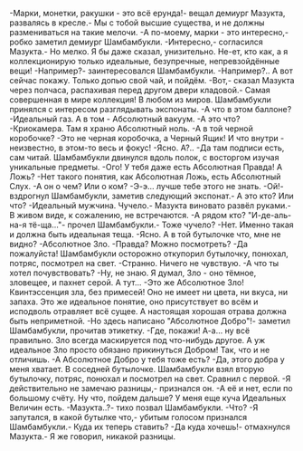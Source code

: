   -Марки, монетки, ракушки - это всё ерунда!- вещал демиург Мазукта, развалясь в кресле.- Мы с тобой высшие существа, и не должны размениваться на такие мелочи.
-А по-моему, марки - это интересно,- робко заметил демиург Шамбамбукли.
-Интересно,- согласился Мазукта.- Но мелко. Я бы даже сказал, унизительно. Не-ет, кто как, а я коллекционирую только идеальные, безупречные, непревзойдённые вещи!
-Например?- заинтересовался Шамбамбукли.
-Например?.. А вот сейчас покажу. Только допью свой чай, и пойдём.
-Вот,- сказал Мазукта через полчаса, распахивая перед другом двери кладовой.- Самая совершенная в мире коллекция! В любом из миров.
Шамбамбукли принялся с интересом разглядывать экспонаты.
-А что в этом баллоне?
-Идеальный газ. А в том - Абсолютный вакуум.
-А это что?
-Криокамера. Там я храню Абсолютный ноль.
-А в той черной коробочке?
-Это не черная коробочка, а Черный Ящик! И что внутри - неизвестно, в этом-то весь и фокус!
-Ясно. А?..
-Да там подписи есть, сам читай.
Шамбамбукли двинулся вдоль полок, с восторгом изучая уникальные предметы.
-Ого! У тебя даже есть Абсолютная Правда! А Ложь?
-Нет такого понятия, как Абсолютная Ложь, есть Абсолютный Слух.
-А он о чем? Или о ком?
-Э-э... лучше тебе этого не знать.
-Ой!- вздрогнул Шамбамбукли, заметив следующий экспонат.- А это кто? Или что?
-Идеальный мужчина. Чучело.- Мазукта виновато развёл руками.- В живом виде, к сожалению, не встречаются.
-А рядом кто? "И-де-аль-на-я тё-ща..."- прочел Шамбамбукли.- Тоже чучело?
-Нет. Именно такая и должна быть идеальная теща.
-Ясно. А в той бутылочке что, мне не видно?
-Абсолютное Зло.
-Правда? Можно посмотреть?
-Да пожалуйста!
Шамбамбукли осторожно откупорил бутылочку, понюхал, потряс, посмотрел на свет.
-Странно. Ничего не чувствую.
-А что ты хотел почувствовать?
-Ну, не знаю. Я думал, Зло - оно тёмное, зловещее, и пахнет серой. А тут...
-Это же Абсолютное Зло! Квинтэссенция зла, без примесей! Оно не имеет ни цвета, ни вкуса, ни запаха. Это же идеальное понятие, оно присутствует во всём и исподволь отравляет всё сущее. А настоящая хорошая отрава должна быть неприметной.
-Но здесь написано "Абсолютное Добро"!- заметил Шамбамбукли, прочитав этикетку.
-Где, покажи! А-а... ну всё правильно. Зло всегда маскируется под что-нибудь другое. А уж идеальное Зло просто обязано прикинуться Добром! Так, что и не отличишь.
-А Абсолютное Добро у тебя тоже есть?
-Да, этого добра у меня хватает. В соседней бутылочке.
Шамбамбукли взял вторую бутылочку, потряс, понюхал и посмотрел на свет. Сравнил с первой.
-Я действительно не замечаю разницы,- признался он.
-А её и нет, если по большому счёту. Ну что, пойдем дальше? У меня еще куча Идеальных Величин есть.
-Мазукта..?- тихо позвал Шамбамбукли.
-Что?
-Я запутался, в какой бутылке что,- убитым голосом признался Шамбамбукли.- Куда их теперь ставить?
-Да куда хочешь!- отмахнулся Мазукта.- Я же говорил, никакой разницы.      